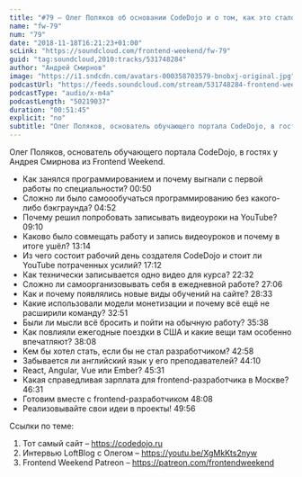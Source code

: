 ```yaml
---
title: "#79 – Олег Поляков об основании CodeDojo и о том, как это стало основным местом работы"
name: "fw-79"
num: "79"
date: "2018-11-18T16:21:23+01:00"
scLink: "https://soundcloud.com/frontend-weekend/fw-79"
guid: "tag:soundcloud,2010:tracks/531748284"
author: "Андрей Смирнов"
image: "https://i1.sndcdn.com/avatars-000358703579-bnobxj-original.jpg"
podcastUrl: "https://feeds.soundcloud.com/stream/531748284-frontend-weekend-fw-79.m4a"
podcastType: "audio/x-m4a"
podcastLength: "50219037"
duration: "00:51:45"
explicit: "no"
subtitle: "Олег Поляков, основатель обучающего портала CodeDojo, в гостях у Андрея Смирнова из Frontend Weekend. "
---
```

Олег Поляков, основатель обучающего портала CodeDojo, в гостях у Андрея Смирнова из Frontend Weekend. 

- Как занялся программированием и почему выгнали с первой работы по специальности? <timecode>00:50</timecode>
- Сложно ли было самоообучаться программированию без какого-либо бэкграунда? <timecode>04:52</timecode>
- Почему решил попробовать записывать видеоуроки на YouTube? <timecode>09:10</timecode>
- Каково было совмещать работу и запись видеоуроков и почему в итоге ушёл? <timecode>13:14</timecode>
- Из чего состоит рабочий день создателя CodeDojo и стоит ли YouTube потраченных усилий? <timecode>17:12</timecode>
- Как технически записывается одно видео для курса? <timecode>22:32</timecode>
- Сложно ли самоорганизовывать себя в ежедневной работе? <timecode>27:06</timecode>
- Как и почему появлялись новые виды обучений на сайте? <timecode>28:33</timecode>
- Какие использовали модели монетизации и почему всё ещё не расширили команду? <timecode>32:51</timecode>
- Были ли мысли всё бросить и пойти на обычную работу? <timecode>35:38</timecode>
- Как повлияли ежегодные поездки в США и какие вещи там особенно впечатляют? <timecode>38:08</timecode>
- Кем бы хотел стать, если бы не стал разработчиком? <timecode>42:58</timecode>
- Забывается ли английский язык у его преподавателей? <timecode>44:10</timecode>
- React, Angular, Vue или Ember? <timecode>45:31</timecode>
- Какая справедливая зарплата для frontend-разработчика в Москве? <timecode>46:31</timecode>
- Готовим вместе с frontend-разработчиком <timecode>48:08</timecode>
- Реализовывайте свои идеи в проекты! <timecode>49:56</timecode>

Ссылки по теме:
1) Тот самый сайт – https://codedojo.ru
2) Интервью LoftBlog с Олегом – https://youtu.be/XgMkKts2nyw
3) Frontend Weekend Patreon – https://patreon.com/frontendweekend